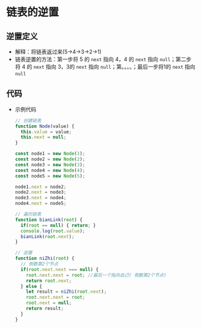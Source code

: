 # 链表的逆置

## 逆置定义

+ 解释：将链表返过来(5->4->3->2->1)
+ 链表逆置的方法：第一步将 5 的 `next` 指向 4，4 的 `next` 指向 `null`；第二步将 4 的 `next` 指向 3，3的 `next` 指向 `null`；第。。。。；最后一步将1的 `next` 指向 `null`

## 代码

+ 示例代码

  ```js
  // 创建链表
  function Node(value) {
    this.value = value;
    this.next = null;
  }

  const node1 = new Node(1);
  const node2 = new Node(2);
  const node3 = new Node(3);
  const node4 = new Node(4);
  const node5 = new Node(5);

  node1.next = node2;
  node2.next = node3;
  node3.next = node4;
  node4.next = node5;

  // 遍历链表
  function bianLink(root) {
    if(root == null) { return; }
    console.log(root.value);
    bianLink(root.next);
  }
  ```

  ```js
  // 逆置
  function niZhi(root) {
    // 倒数第2个节点
    if(root.next.next === null) {
      root.next.next = root; //最后一个指向自己( 倒数第2个节点)
      return root.next;
    } else {
      let result = niZhi(root.next);
      root.next.next = root;
      root.next = null;
      return result;
    }
  }
  ```

